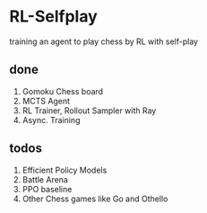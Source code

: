 # RL-Selfplay
training an agent to play chess  by RL with self-play

## done
1. Gomoku Chess board
2. MCTS Agent
3. RL Trainer, Rollout Sampler with Ray
4. Async. Training

## todos
1. Efficient Policy Models
2. Battle Arena
3. PPO baseline
4. Other Chess games like Go and Othello
